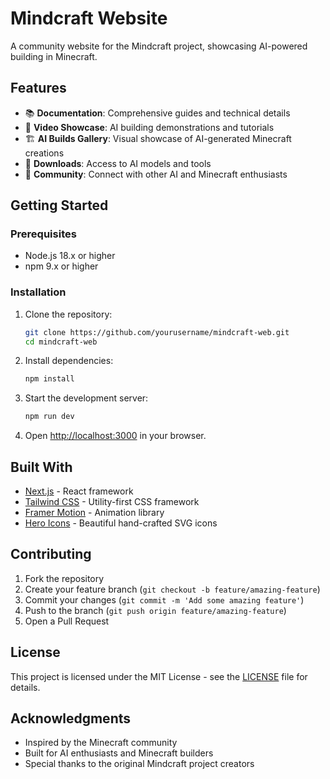 # Mindcraft Website

A community website for the Mindcraft project, showcasing AI-powered building in Minecraft.

## Features

- 📚 **Documentation**: Comprehensive guides and technical details
- 🎥 **Video Showcase**: AI building demonstrations and tutorials
- 🏗️ **AI Builds Gallery**: Visual showcase of AI-generated Minecraft creations
- 💾 **Downloads**: Access to AI models and tools
- 👥 **Community**: Connect with other AI and Minecraft enthusiasts

## Getting Started

### Prerequisites

- Node.js 18.x or higher
- npm 9.x or higher

### Installation

1. Clone the repository:
   ```bash
   git clone https://github.com/yourusername/mindcraft-web.git
   cd mindcraft-web
   ```

2. Install dependencies:
   ```bash
   npm install
   ```

3. Start the development server:
   ```bash
   npm run dev
   ```

4. Open [http://localhost:3000](http://localhost:3000) in your browser.

## Built With

- [Next.js](https://nextjs.org/) - React framework
- [Tailwind CSS](https://tailwindcss.com/) - Utility-first CSS framework
- [Framer Motion](https://www.framer.com/motion/) - Animation library
- [Hero Icons](https://heroicons.com/) - Beautiful hand-crafted SVG icons

## Contributing

1. Fork the repository
2. Create your feature branch (`git checkout -b feature/amazing-feature`)
3. Commit your changes (`git commit -m 'Add some amazing feature'`)
4. Push to the branch (`git push origin feature/amazing-feature`)
5. Open a Pull Request

## License

This project is licensed under the MIT License - see the [LICENSE](LICENSE) file for details.

## Acknowledgments

- Inspired by the Minecraft community
- Built for AI enthusiasts and Minecraft builders
- Special thanks to the original Mindcraft project creators
